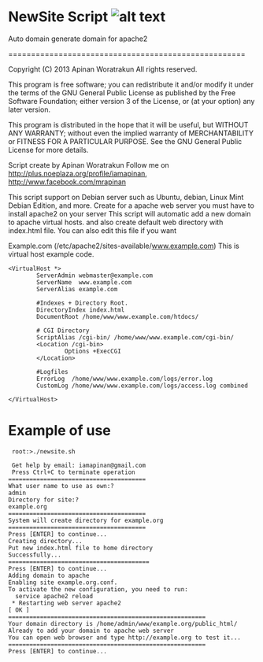 NewSite Script ![alt text](https://travis-ci.org/iamapinan/adddomain.svg?branch=master "Build Status")
====================================================

Auto domain generate domain for apache2

====================================================

  Copyright (C) 2013 Apinan Woratrakun All rights reserved.
  
  This program is free software; you can redistribute it and/or modify
  it under the terms of the GNU General Public License as published by
  the Free Software Foundation; either version 3 of the License, or
  (at your option) any later version.

  This program is distributed in the hope that it will be useful,
  but WITHOUT ANY WARRANTY; without even the implied warranty of
  MERCHANTABILITY or FITNESS FOR A PARTICULAR PURPOSE.  See the
  GNU General Public License for more details.

 Script create by Apinan Woratrakun
 Follow me on http://plus.noeplaza.org/profile/iamapinan, http://www.facebook.com/mrapinan

 This script support on Debian server such as Ubuntu, debian, Linux Mint Debian Edition, and more.
 Create for a apache web server you must have to install apache2 on your server
 This script will automatic add a new domain to apache virtual hosts.
 and also create default web directory with index.html file.
 You can also edit this file if you want

 Example.com (/etc/apache2/sites-available/www.example.com)
 This is virtual host example code.
```
<VirtualHost *>
        ServerAdmin webmaster@example.com
        ServerName  www.example.com
        ServerAlias example.com

        #Indexes + Directory Root.
        DirectoryIndex index.html
        DocumentRoot /home/www/www.example.com/htdocs/

        # CGI Directory
        ScriptAlias /cgi-bin/ /home/www/www.example.com/cgi-bin/
        <Location /cgi-bin>
                Options +ExecCGI
        </Location>

        #Logfiles
        ErrorLog  /home/www/www.example.com/logs/error.log
        CustomLog /home/www/www.example.com/logs/access.log combined

</VirtualHost>
```
Example of use
===========================
```
 root:>./newsite.sh
 
 Get help by email: iamapinan@gmail.com
 Press Ctrl+C to terminate operation
=======================================
What user name to use as own:?
admin
Directory for site:?
example.org
=======================================
System will create directory for example.org
=======================================
Press [ENTER] to continue...
Creating directory...
Put new index.html file to home directory
Successfully...
========================================
Press [ENTER] to continue...
Adding domain to apache
Enabling site example.org.conf.
To activate the new configuration, you need to run:
  service apache2 reload
 * Restarting web server apache2                                                 [ OK ]
========================================================
Your domain directory is /home/admin/www/example.org/public_html/
Already to add your domain to apache web server
You can open web browser and type http://example.org to test it...
========================================================
Press [ENTER] to continue...

```
